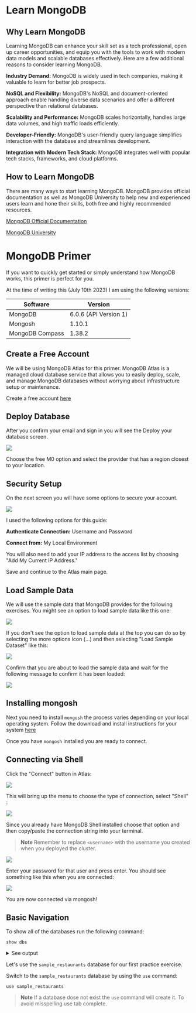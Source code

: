 # Learn MongoDB

## Why Learn MongoDB

Learning MongoDB can enhance your skill set as a tech professional, open up career opportunities, and equip you with the tools to work with modern data models and scalable databases effectively. Here are a few additional reasons to consider learning MongoDB.

 **Industry Demand:** MongoDB is widely used in tech companies, making it valuable to learn for better job prospects.

**NoSQL and Flexibility:** MongoDB's NoSQL and document-oriented approach enable handling diverse data scenarios and offer a different perspective than relational databases.

**Scalability and Performance:** MongoDB scales horizontally, handles large data volumes, and high traffic loads efficiently.

**Developer-Friendly:** MongoDB's user-friendly query language simplifies interaction with the database and streamlines development.

**Integration with Modern Tech Stack:** MongoDB integrates well with popular tech stacks, frameworks, and cloud platforms.

## How to Learn MongoDB

There are many ways to start learning MongoDB. MongoDB provides official documentation as well as MongoDB University to help new and experienced users learn and hone their skills, both free and highly recommended resources.

[MongoDB Official Documentation](https://www.mongodb.com/docs/)

[MongoDB University](https://learn.mongodb.com/)

# MongoDB Primer

If you want to quickly get started or simply understand how MongoDB works, this primer is perfect for you.

At the time of writing this (July 10th 2023) I am using the following versions:

| Software | Version |
| --------- | -------|
| MongoDB | 6.0.6 (API Version 1) |
| Mongosh | 1.10.1 |
| MongoDB Compass | 1.38.2 |

## Create a Free Account

We will be using MongoDB Atlas for this primer. MongoDB Atlas is a managed cloud database service that allows you to easily deploy, scale, and manage MongoDB databases without worrying about infrastructure setup or maintenance.

Create a free account [here](https://www.mongodb.com/cloud/atlas/register)

## Deploy Database 

After you confirm your email and sign in you will see the Deploy your database screen. 

![](assets/images/deploy.png)

Choose the free M0 option and select the provider that has a region closest to your location. 

## Security Setup

On the next screen you will have some options to secure your account. 

![](assets/images/security.png)

I used the following options for this guide:

**Authenticate Connection:** Username and Password

**Connect from:** My Local Environment

You will also need to add your IP address to the access list by choosing "Add My Current IP Address."

Save and continue to the Atlas main page.

## Load Sample Data

We will use the sample data that MongoDB provides for the following exercises. You might see an option to load sample data like this one:

![](assets/images/sample%201.png) 

If you don't see the option to load sample data at the top you can do so by selecting the more options icon (...) and then selecting "Load Sample Dataset" like this:

![](assets/images/sample%202.png)

Confirm that you are about to load the sample data and wait for the following message to confirm it has been loaded:

![](assets/images/loaded.png)

<!-- Break this into separate sections-->

## Installing mongosh

Next you need to install `mongosh` the process varies depending on your local operating system. Follow the download and install instructions for your system [here](https://www.mongodb.com/docs/mongodb-shell/install/)

Once you have `mongosh` installed you are ready to connect. 

## Connecting via Shell

Click the "Connect" button in Atlas:

![](assets/images/connect%200.png)

This will bring up the menu to choose the type of connection, select "Shell" :

![](assets/images/connect%201.png)

Since you already have MongoDB Shell installed choose that option and then copy/paste the connection string into your terminal.

>**Note** Remember to replace `<username>` with the username you created when you deployed the cluster.

![](assets/images/connect%202.png)

Enter your password for that user and press enter. You should see something like this when you are connected:

![](assets/images/connected.png)

You are now connected via mongosh!

## Basic Navigation

To show all of the databases run the following command:

`show dbs`

<details><summary>See output</summary>

![Alt text](assets/images/show.png)

</details>

Let's use the `sample_restaurants` database for our first practice exercise. 

Switch to the `sample_restaurants` database by using the `use` command:

`use sample_restaurants`

> **Note** If a database dose not exist the `use` command will create it. To avoid misspelling use tab complete. 
